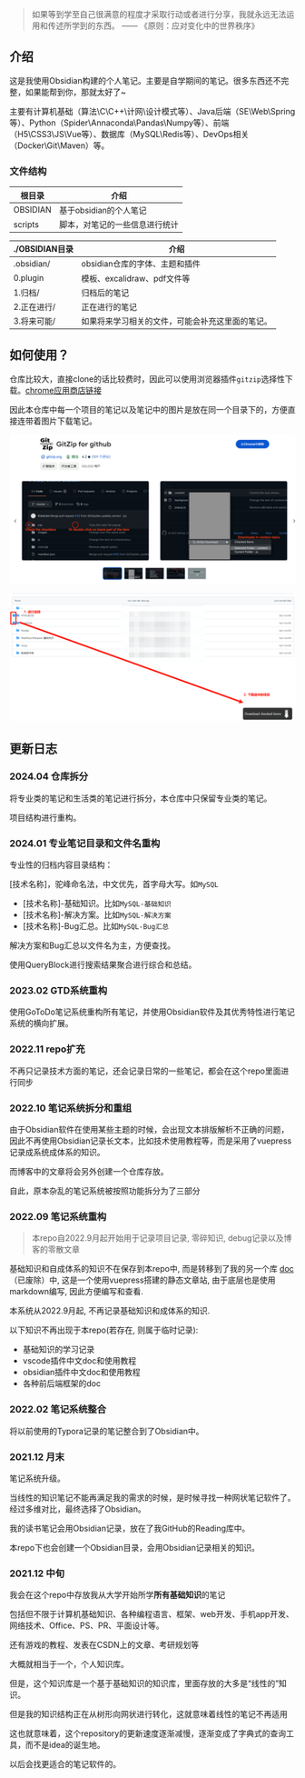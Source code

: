 > 如果等到学至自己很满意的程度才采取行动或者进行分享，我就永远无法运用和传述所学到的东西。
> —— 《原则：应对变化中的世界秩序》

## 介绍

这是我使用Obsidian构建的个人笔记。主要是自学期间的笔记。很多东西还不完整，如果能帮到你，那就太好了~

主要有计算机基础（算法\C\C++\计网\设计模式等）、Java后端（SE\Web\Spring等）、Python（Spider\Annaconda\Pandas\Numpy等）、前端（H5\CSS3\JS\Vue等）、数据库（MySQL\Redis等）、DevOps相关（Docker\Git\Maven）等。

### 文件结构

| 根目录   | 介绍                           |
| -------- | ------------------------------ |
| OBSIDIAN | 基于obsidian的个人笔记         |
| scripts  | 脚本，对笔记的一些信息进行统计 |

| ./OBSIDIAN目录 | 介绍    |
| -------------- | -------------- |
| .obsidian/ | obsidian仓库的字体、主题和插件 |
| 0.plugin | 模板、excalidraw、pdf文件等 |
| 1.归档/ | 归档后的笔记 |
| 2.正在进行/ | 正在进行的笔记 |
| 3.将来可能/ | 如果将来学习相关的文件，可能会补充这里面的笔记。 |

## 如何使用？

仓库比较大，直接clone的话比较费时，因此可以使用浏览器插件`gitzip`选择性下载。[chrome应用商店链接](https://chromewebstore.google.com/detail/gitzip-for-github/ffabmkklhbepgcgfonabamgnfafbdlkn) 

因此本仓库中每一个项目的笔记以及笔记中的图片是放在同一个目录下的，方便直接连带着图片下载笔记。

![image-20240406113227017](./assets/image-20240406113227017.png)

![image-20240406113339159](./assets/image-20240406113339159.png)

## 更新日志

### 2024.04 仓库拆分

将专业类的笔记和生活类的笔记进行拆分，本仓库中只保留专业类的笔记。

项目结构进行重构。

### 2024.01 专业笔记目录和文件名重构

专业性的归档内容目录结构：

[技术名称]，驼峰命名法，中文优先，首字母大写。如`MySQL`

  - [技术名称]-基础知识。比如`MySQL-基础知识`
  - [技术名称]-解决方案。比如`MySQL-解决方案`
  - [技术名称]-Bug汇总。比如`MySQL-Bug汇总`

解决方案和Bug汇总以文件名为主，方便查找。

使用QueryBlock进行搜索结果聚合进行综合和总结。

### 2023.02 GTD系统重构

使用GoToDo笔记系统重构所有笔记，并使用Obsidian软件及其优秀特性进行笔记系统的横向扩展。

### 2022.11 repo扩充

不再只记录技术方面的笔记，还会记录日常的一些笔记，都会在这个repo里面进行同步

### 2022.10 笔记系统拆分和重组

由于Obsidian软件在使用某些主题的时候，会出现文本排版解析不正确的问题，因此不再使用Obsidian记录长文本，比如技术使用教程等，而是采用了vuepress记录成系统成体系的知识。

而博客中的文章将会另外创建一个仓库存放。

自此，原本杂乱的笔记系统被按照功能拆分为了三部分

### 2022.09 笔记系统重构

> 本repo自2022.9月起开始用于记录项目记录, 零碎知识, debug记录以及博客的零散文章

基础知识和自成体系的知识不在保存到本repo中, 而是转移到了我的另一个库 [doc](https://github.com/jancoyan/doc) （已废除）中, 这是一个使用vuepress搭建的静态文章站, 由于底层也是使用markdown编写, 因此方便编写和查看.

本系统从2022.9月起, 不再记录基础知识和成体系的知识.

以下知识不再出现于本repo(若存在, 则属于临时记录): 
- 基础知识的学习记录
- vscode插件中文doc和使用教程
- obsidian插件中文doc和使用教程
- 各种前后端框架的doc

### 2022.02 笔记系统整合

将以前使用的Typora记录的笔记整合到了Obsidian中。

### 2021.12 月末

笔记系统升级。

当线性的知识笔记不能再满足我的需求的时候，是时候寻找一种网状笔记软件了。经过多维对比，最终选择了Obsidian。

我的读书笔记会用Obsidian记录，放在了我GitHub的Reading库中。

本repo下也会创建一个Obsidian目录，会用Obsidian记录相关的知识。

### 2021.12 中旬

我会在这个repo中存放我从大学开始所学**所有基础知识**的笔记

包括但不限于计算机基础知识、各种编程语言、框架、web开发、手机app开发、网络技术、Office、PS、PR、平面设计等。

还有游戏的教程、发表在CSDN上的文章、考研规划等

大概就相当于一个，个人知识库。

但是，这个知识库是一个基于基础知识的知识库，里面存放的大多是“线性的”知识。

但是我的知识结构正在从树形向网状进行转化，这就意味着线性的笔记不再适用

这也就意味着，这个repository的更新速度逐渐减慢，逐渐变成了字典式的查询工具，而不是idea的诞生地。

以后会找更适合的笔记软件的。

